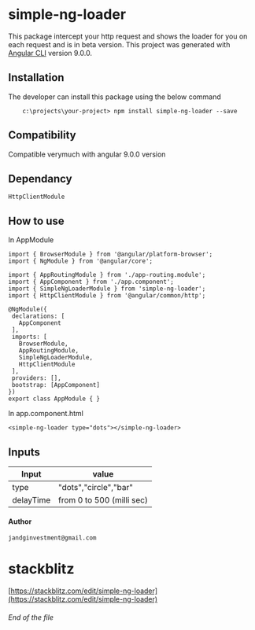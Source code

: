 # simple-ng-loader

 This package intercept your http request and shows the loader for you on each request and is in beta version.
This project was generated with [Angular CLI](https://github.com/angular/angular-cli) version 9.0.0.

## Installation

The developer can install this package using the below command
````
    c:\projects\your-project> npm install simple-ng-loader --save
````    



## Compatibility

Compatible verymuch with angular 9.0.0 version

## Dependancy
    HttpClientModule


## How to use
 In AppModule
 ```
 import { BrowserModule } from '@angular/platform-browser';
 import { NgModule } from '@angular/core';

 import { AppRoutingModule } from './app-routing.module';
 import { AppComponent } from './app.component';
 import { SimpleNgLoaderModule } from 'simple-ng-loader';
 import { HttpClientModule } from '@angular/common/http';

 @NgModule({
  declarations: [
    AppComponent
  ],
  imports: [
    BrowserModule,
    AppRoutingModule,
    SimpleNgLoaderModule,
    HttpClientModule
  ],
  providers: [],
  bootstrap: [AppComponent]
 })
 export class AppModule { }
 ```

In app.component.html 
````
<simple-ng-loader type="dots"></simple-ng-loader>

````

## Inputs

Input|value
---|---
type|"dots","circle","bar"
delayTime| from 0 to 500 (milli sec)


#### Author
````
jandginvestment@gmail.com

````
# stackblitz
[https://stackblitz.com/edit/simple-ng-loader](https://stackblitz.com/edit/simple-ng-loader)

###### End of the file
